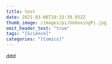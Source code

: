```yaml
---
title: test
date: 2021-03-06T10:33:39.932Z
thumb_image: /images/pi/UnboxingPi.jpg
omit_header_text: "true"
tags: "[Science]"
categories: "[Comics]"
---
```

ddd